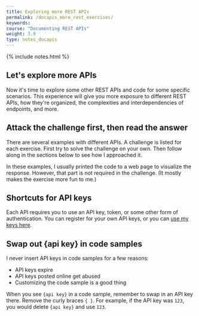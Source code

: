 ```yaml
---
title: Exploring more REST APIs
permalink: /docapis_more_rest_exercises/
keywords: 
course: "Documenting REST APIs"
weight: 3.9
type: notes_docapis
---
```

{% include notes.html %}

## Let's explore more APIs
Now it's time to explore some other REST APIs and code for some specific scenarios. This experience will give you more exposure to different REST APIs, how they're organized, the complexities and interdependencies of endpoints, and more.

## Attack the challenge first, then read the answer
There are several examples with different APIs. A challenge is listed for each exercise. First try to solve the challenge on your own. Then follow along in the sections below to see how I approached it.

In these examples, I usually printed the code to a web page to visualize the response. However, that part is not required in the challenge. (It mostly makes the exercise more fun to me.)

## Shortcuts for API keys
Each API requires you to use an API key, token, or some other form of authentication. You can register for your own API keys, or you can [use my keys here](http://learnapidoc.com/apikeys.txt).

## Swap out {api key} in code samples
I never insert API keys in code samples for a few reasons:

* API keys expire
* API keys posted online get abused
* Customizing the code sample is a good thing

When you see `{api key}` in a code sample, remember to swap in an API key there. Remove the curly braces `{ }`. For example, if the API key was `123`, you would delete `{api key}` and use `123`.
